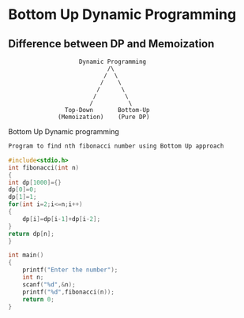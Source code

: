 # Bottom Up Dynamic Programming

## Difference between DP and Memoization

```
                    Dynamic Programming
                            /\
                           /  \
                          /    \
                         /      \
                        /        \
                       /          \
                Top-Down       Bottom-Up
              (Memoization)    (Pure DP)

```


Bottom Up Dynamic programming

```C
Program to find nth fibonacci number using Bottom Up approach

#include<stdio.h>
int fibonacci(int n)
{
int dp[1000]={}
dp[0]=0;
dp[1]=1;
for(int i=2;i<=n;i++)
{
    dp[i]=dp[i-1]+dp[i-2];
}
return dp[n];
}

int main()
{
    printf("Enter the number");
    int n;
    scanf("%d",&n);
    printf("%d",fibonacci(n));
    return 0;
}

```